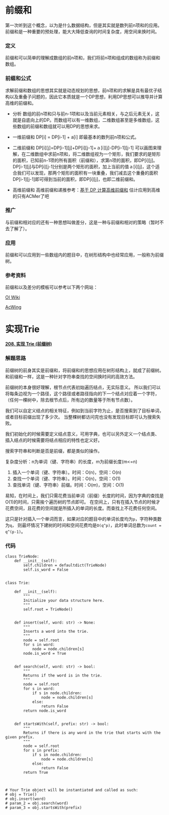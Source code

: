 # 前缀和
第一次听到这个概念，以为是什么数据结构，但是其实就是数列前n项和的应用。
前缀和是一种重要的预处理，能大大降低查询的时间复杂度，用空间来换时间。

### 定义
前缀和可以简单的理解成数组的前n项和，我们将前n项和组成的数组称为前缀和数组。

### 前缀和公式
求解前缀和数组的思想其实就是动态规划的思想，前n项和的求解是具有最优子结构以及重叠子问题的，因此它本质就是一个DP思想，利用DP思想可以推导并计算高维的前缀和。

* 分析
数组的前n项和只与前n-1项和以及当前元素相关，与之后元素无关，这就是自底向上的DP。而数组可以有一维数组，二维数组甚至是多维数组，这些数组的前缀和数组就可以用DP的思想来求。

* 一维前缀和
DP[i] = DP[i-1] + a[i]
即最基本的数列前n项和公式。

* 二维前缀和
DP[i][j]=DP[i-1][j]+DP[i][j-1]+ａ[i][j]-DP[i-1][j-1]
可以画图来理解，在二维数组中求前n项和，将二维数组视为一个矩形，我们要求的是矩形的面积，已知前n-1项的所有面积（前缀和），求第n项的面积，即DP[i][j]。
DP[i-1][j]与DP[i][j-1]分别是两个矩形的面积，加上当前的值ａ[i][j]，这个适合我们可以发现，那两个矩形的面积有一块重叠，我们减去这个重叠的面积DP[i-1][j-1]即可得到当前的面积，即DP[i][j]，也即二维前缀和。

* 高维前缀和
高维前缀和递推参考：[基于 DP 计算高维前缀和](https://oi-wiki.org/basic/prefix-sum/#dp)
估计应用到高维的只有ACMer了吧

### 推广
与前缀和相对应的还有一种思想叫做差分，这是一种与前缀和相对的策略（暂时不去了解了）。

### 应用
前缀和可以应用到一些数组内的题目中，在树形结构中也经常应用，一般称为前缀树。

### 参考资料
前缀和以及差分的模板可以参考以下两个网站：

[OI Wiki](https://oi-wiki.org/basic/prefix-sum/#dp)

[AcWing](https://www.acwing.com/blog/content/277/)
  


# 实现Trie

**[208. 实现 Trie (前缀树)](https://leetcode-cn.com/problems/implement-trie-prefix-tree/)**



### 解题思路
前缀树的前身其实是前缀和，将前缀和的思想应用在树形结构上，就成了前缀树。
和前缀和一样，这是一种针对字符串查找的空间换时间的高效方法。

前缀树的本身很好理解，根节点代表初始遍历结点，无实际意义。
所以我们可以将每条边视为一个路径，这个路径或者路径指向的下一个结点对应着一个字符，（任何一棵树中，除去根节点后，所有边的数量等于所有节点数）。

我们可以自定义结点的相关特征，例如到当前字符为止，是否搜索到了目标单词，或者目标前缀出现了多少次。
当整棵树都访问完也没有发现目标即可认为搜索失败。

我们初始化的时候需要定义结点意义，可用字典，也可以另外定义一个结点类、
插入结点的时候需要将结点相应的特性也定义好。

搜索字符串和判断是否是前缀，都是类似的操作。

复杂度分析：n为单词（键、字符串）的长度，m为前缀长度(m<=n)
1. 插入一个单词（键、字符串）。时间：O(n)，空间：O(n)
2. 查找一个单词（键、字符串）。时间：O(n)，空间：O(1)
3. 查找单词（键、字符串）前缀。时间：O(m)，空间：O(1)

易知，在时间上，我们只需花费当前单词（前缀）长度的时间，因为字典的查找是O(1)的时间，只需挨个遍历树的节点即可。
在空间上，只有在插入节点的时候才花费空间，且花费的空间就是所插入的单词的长度。而查找上不花费任何空间。

这只是针对插入一个单词而言，如果对应的题目中的单词长度均为`p`，字符种类数为`q`，
则最坏情况下建树的时间和空间花费均是`O(q^p)`，此时单词总数为`count = q^(p-1)`。

### 代码
```python3
class TrieNode:
    def __init__(self):
        self.children = defaultdict(TrieNode)
        self.is_word = False


class Trie:

    def __init__(self):
        """
        Initialize your data structure here.
        """
        self.root = TrieNode()


    def insert(self, word: str) -> None:
        """
        Inserts a word into the trie.
        """
        node = self.root
        for s in word:
            node = node.children[s]
        node.is_word = True


    def search(self, word: str) -> bool:
        """
        Returns if the word is in the trie.
        """
        node = self.root
        for s in word:
            if s in node.children:
                node = node.children[s]
            else:
                return False
        return node.is_word


    def startsWith(self, prefix: str) -> bool:
        """
        Returns if there is any word in the trie that starts with the given prefix.
        """
        node = self.root
        for s in prefix:
            if s in node.children:
                node = node.children[s]
            else:
                return False
        return True
        


# Your Trie object will be instantiated and called as such:
# obj = Trie()
# obj.insert(word)
# param_2 = obj.search(word)
# param_3 = obj.startsWith(prefix)

```

